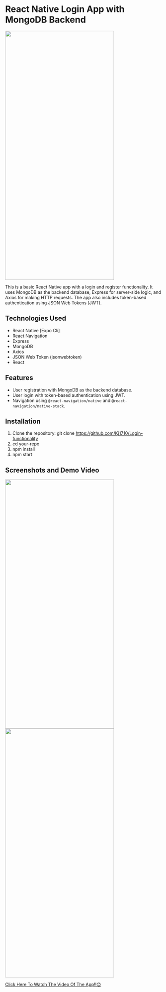# React Native Login App with MongoDB Backend


<img src="https://github.com/Kj1710/Login-functionality/assets/112983519/216b25c8-552b-4aaa-b25a-500eaf7110fd" height="800px" width="350px">


This is a basic React Native app with a login and register functionality. It uses MongoDB as the backend database, Express for server-side logic, and Axios for making HTTP requests. The app also includes token-based authentication using JSON Web Tokens (JWT).

## Technologies Used

- React Native [Expo Cli]
- React Navigation
- Express
- MongoDB
- Axios
- JSON Web Token (jsonwebtoken)
- React

## Features

- User registration with MongoDB as the backend database.
- User login with token-based authentication using JWT.
- Navigation using `@react-navigation/native` and `@react-navigation/native-stack`.


## Installation

1. Clone the repository:
git clone https://github.com/Kj1710/Login-functionality
2. cd your-repo
3. npm install
4. npm start


## Screenshots and Demo Video
<img src="https://github.com/Kj1710/Login-functionality/assets/112983519/87e9d509-d45c-4267-a196-44fad528c92d" height="800px" width="350px">
<br/>
<img src="https://github.com/Kj1710/Login-functionality/assets/112983519/a0072a0f-c7dd-44b8-8451-daad1d3df0b6" height="800px" width="350px">


[Click Here To Watch The Video Of The App!!😊](https://www.youtube.com/shorts/oSaVoIFIvVg)







